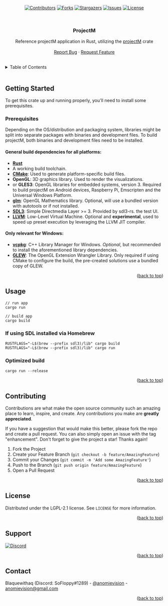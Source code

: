 <a id="readme-top"></a>

<div align="center">

[![Contributors][contributors-shield]][contributors-url]
[![Forks][forks-shield]][forks-url]
[![Stargazers][stars-shield]][stars-url]
[![Issues][issues-shield]][issues-url]
[![License][license-shield]][license-url]

<br />

<h3 align="center">ProjectM</h3>

  <p align="center">
    Reference projectM application in Rust, utilizing the <a href="https://crates.io/crates/projectm" target="_blank">projectM</a> crate
    <br />
    <br />
    <a href="https://github.com/projectM-visualizer/frontend-sdl-rust/issues" target="_blank">Report Bug</a>
    ·
    <a href="https://github.com/projectM-visualizer/frontend-sdl-rust/issues" target="_blank">Request Feature</a>
  </p>
</div>

<br />

<!-- TABLE OF CONTENTS -->
<details>
  <summary>Table of Contents</summary>
  <ol>
    <li>
      <a href="#getting-started">Getting Started</a>
      <ul>
        <li><a href="#prerequisites">Prerequisites</a></li>
      </ul>
    </li>
    <li><a href="#usage">Usage</a></li>
    <li><a href="#contributing">Contributing</a></li>
    <li><a href="#license">License</a></li>
    <li><a href="#support">Support</a></li>
    <li><a href="#contact">Contact</a></li>
  </ol>
</details>

<br />

<!-- GETTING STARTED -->

## Getting Started

To get this crate up and running properly, you'll need to install some prerequisites.

### Prerequisites

Depending on the OS/distribution and packaging system, libraries might be split into separate packages with binaries and
development files. To build projectM, both binaries and development files need to be installed.

#### General build dependencies for all platforms:

- [**Rust**](https://www.rust-lang.org/tools/install)
- A working build toolchain.
- [**CMake**](https://cmake.org/): Used to generate platform-specific build files.
- **OpenGL**: 3D graphics library. Used to render the visualizations.
- or **GLES3**: OpenGL libraries for embedded systems, version 3. Required to build projectM on Android devices,
  Raspberry Pi, Emscripten and the Universal Windows Platform.
- [**glm**](https://github.com/g-truc/glm): OpenGL Mathematics library. Optional, will use a bundled version with
  autotools or if not installed.
- [**SDL3**](https://github.com/libsdl-org/SDL): Simple Directmedia Layer >= 3. Provided by sdl3-rs.
  the test UI.
- [**LLVM**](https://llvm.org/): Low-Level Virtual Machine. Optional and **experimental**, used to speed up preset
  execution by leveraging the LLVM JIT compiler.

#### Only relevant for Windows:

- [**vcpkg**](https://github.com/microsoft/vcpkg): C++ Library Manager for Windows. _Optional_, but recommended to
  install the aforementioned library dependencies.
- [**GLEW**](http://glew.sourceforge.net/): The OpenGL Extension Wrangler Library. Only required if using CMake to
configure the build, the pre-created solutions use a bundled copy of GLEW.
<p align="right">(<a href="#readme-top">back to top</a>)</p>

<!-- USAGE EXAMPLES -->

## Usage

```
// run app
cargo run

// build app
cargo build
```

### If using SDL installed via Homebrew

```
RUSTFLAGS="-L$(brew --prefix sdl3)/lib" cargo build
RUSTFLAGS="-L$(brew --prefix sdl3)/lib" cargo run
```

### Optimized build

```
cargo run --release
```

<p align="right">(<a href="#readme-top">back to top</a>)</p>

<!-- CONTRIBUTING -->

## Contributing

Contributions are what make the open source community such an amazing place to learn, inspire, and create. Any contributions you make are **greatly appreciated**.

If you have a suggestion that would make this better, please fork the repo and create a pull request. You can also simply open an issue with the tag "enhancement".
Don't forget to give the project a star! Thanks again!

1. Fork the Project
2. Create your Feature Branch (`git checkout -b feature/AmazingFeature`)
3. Commit your Changes (`git commit -m 'Add some AmazingFeature'`)
4. Push to the Branch (`git push origin feature/AmazingFeature`)
5. Open a Pull Request

<p align="right">(<a href="#readme-top">back to top</a>)</p>

<!-- LICENSE -->

## License

Distributed under the LGPL-2.1 license. See `LICENSE` for more information.

<p align="right">(<a href="#readme-top">back to top</a>)</p>

<!-- SUPPORT -->

## Support

[![Discord][discord-shield]][discord-url]

<p align="right">(<a href="#readme-top">back to top</a>)</p>

<!-- CONTACT -->

## Contact

Blaquewithaq (Discord: SoFloppy#1289) - [@anomievision](https://twitter.com/anomievision) - anomievision@gmail.com

<p align="right">(<a href="#readme-top">back to top</a>)</p>

<!-- MARKDOWN LINKS & IMAGES -->
<!-- https://www.markdownguide.org/basic-syntax/#reference-style-links -->

[contributors-shield]: https://img.shields.io/github/contributors/projectM-visualizer/projectm-rs.svg?style=for-the-badge
[contributors-url]: https://github.com/projectM-visualizer/frontend-sdl-rust/graphs/contributors
[forks-shield]: https://img.shields.io/github/forks/projectM-visualizer/projectm-rs.svg?style=for-the-badge
[forks-url]: https://github.com/projectM-visualizer/frontend-sdl-rust/network/members
[stars-shield]: https://img.shields.io/github/stars/projectM-visualizer/projectm-rs.svg?style=for-the-badge
[stars-url]: https://github.com/projectM-visualizer/frontend-sdl-rust/stargazers
[issues-shield]: https://img.shields.io/github/issues/projectM-visualizer/projectm-rs.svg?style=for-the-badge
[issues-url]: https://github.com/projectM-visualizer/frontend-sdl-rust/issues
[license-shield]: https://img.shields.io/github/license/projectM-visualizer/projectm-rs.svg?style=for-the-badge
[license-url]: https://github.com/projectM-visualizer/frontend-sdl-rust/blob/master/LICENSE
[crates-shield]: https://img.shields.io/crates/v/projectm-rs?style=for-the-badge
[crates-url]: https://crates.io/crates/projectm-rs
[crates-dl-shield]: https://img.shields.io/crates/d/projectm-rs?style=for-the-badge
[crates-dl-url]: https://crates.io/crates/projectm-rs
[discord-shield]: https://img.shields.io/discord/737206408482914387?style=for-the-badge
[discord-url]: https://discord.gg/7fQXN43n9W
